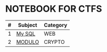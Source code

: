 # NOTEBOOK FOR CTFS

<table>
    <thead>
        <tr>
            <th>#</th>
            <th>Subject</th>
            <th>Category</th>
        </tr>
    </thead>
    <tbody>
        <tr>
            <td>1</td>
            <td><a href="./web/sql.md">My SQL</a></td>
            <td>WEB</td>
        </tr>
        <tr>
            <td>2</td>
            <td><a href="./crypto/modulo.md">MODULO</a></td>
            <td>CRYPTO</td>
        </td>
    </tbody>
</table>